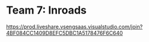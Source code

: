 # Team 7: Inroads

https://prod.liveshare.vsengsaas.visualstudio.com/join?4BF084CC1409D8EFC5DBC1A5178476F6C640
